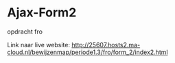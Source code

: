 # Ajax-Form2
opdracht fro

Link naar live website:
http://25607.hosts2.ma-cloud.nl/bewijzenmap/periode1.3/fro/form_2/index2.html
